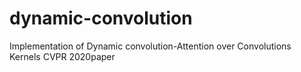 # dynamic-convolution
Implementation of Dynamic convolution-Attention over Convolutions Kernels CVPR 2020paper
